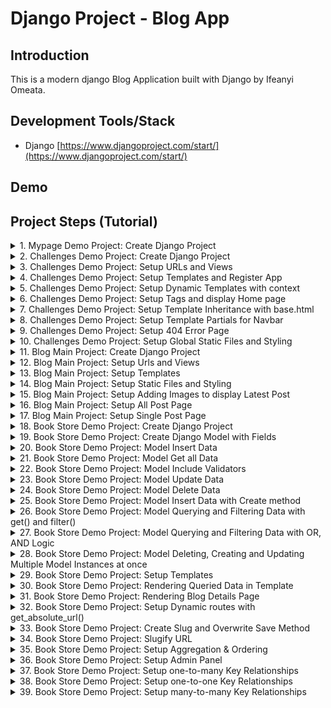 # Django Project - Blog App

## Introduction

This is a modern django Blog Application built with Django by Ifeanyi Omeata.

## Development Tools/Stack

- Django [https://www.djangoproject.com/start/](https://www.djangoproject.com/start/)

## Demo

## Project Steps (Tutorial)

<details>
<summary>1. Mypage Demo Project: Create Django Project </summary>

#  Mypage Demo Project: Create Django Project

### [https://github.com/omeatai/django-project-blog/commit/4305cb75b959e5a72ece9a6010d70a6d4adbb5c7](https://github.com/omeatai/django-project-blog/commit/4305cb75b959e5a72ece9a6010d70a6d4adbb5c7)
### [https://github.com/omeatai/django-project-blog/commit/7506153ce7946f2c39f38b71ae463c05a08cb824](https://github.com/omeatai/django-project-blog/commit/7506153ce7946f2c39f38b71ae463c05a08cb824)

# Check Python Version

```x
python —version
```

# Install Django Globally

```x
python -m pip install Django
```

# Create Django Project mypage

```x
django-admin startproject mypage
```

# Run Development Server to view Project

```x
cd mypage
python manage.py runserver
```

# Create Django Demo App: challenges 

```x
python manage.py startapp challenges
```

<img width="1047" alt="image" src="https://github.com/omeatai/django-project-blog/assets/32337103/e4a9ed77-4729-447d-b1e0-4e6f50aff4d1">
<img width="1047" alt="image" src="https://github.com/omeatai/django-project-blog/assets/32337103/ce7915ca-d59b-42f0-85a5-c78cca998798">
<img width="1047" alt="image" src="https://github.com/omeatai/django-project-blog/assets/32337103/65b5323a-dd8d-4633-8d5a-1f33785bbfd0">
<img width="1047" alt="image" src="https://github.com/omeatai/django-project-blog/assets/32337103/2fe98bad-c67c-4e5c-8fa9-83a1e3e9f280">
<img width="1047" alt="image" src="https://github.com/omeatai/django-project-blog/assets/32337103/bc01467a-6e77-4584-bf1f-1c34d13fa4e3">
<img width="1047" alt="image" src="https://github.com/omeatai/django-project-blog/assets/32337103/8008fd50-e539-4424-9ddf-2702c4954ef2">
<img width="1047" alt="image" src="https://github.com/omeatai/django-project-blog/assets/32337103/706c48aa-903c-43b1-b27a-3fc65db59732">

# #End</details>

<details>
<summary>2. Challenges Demo Project: Create Django Project </summary>

# Challenges Demo Project: Create Django Project

### [https://github.com/omeatai/django-project-blog/commit/7523b95502150f9015a6418041938ec08d90b70c](https://github.com/omeatai/django-project-blog/commit/7523b95502150f9015a6418041938ec08d90b70c)

# Create Project 

```x
django-admin startproject challenges_project
```

# Create App

```x
cd challenges_project
python manage.py startapp challenges
```

# Start Development Server

```x
python manage.py runserver
```

<img width="1047" alt="image" src="https://github.com/omeatai/django-project-blog/assets/32337103/a46c7c86-d22c-46d4-8263-4732154a318d">
<img width="1047" alt="image" src="https://github.com/omeatai/django-project-blog/assets/32337103/dd97e4c3-d39f-442a-93b4-bb0b18dd3d10">
<img width="1289" alt="image" src="https://github.com/omeatai/django-project-blog/assets/32337103/8648627d-5772-4d73-b3f2-3006e53782f3">

# #End</details>

<details>
<summary>3. Challenges Demo Project: Setup URLs and Views </summary>

# Setup URLs and Views

### [https://github.com/omeatai/django-project-blog/commit/51c6c314ab7dff27bb596f2baf1b9f42d48c2252](https://github.com/omeatai/django-project-blog/commit/51c6c314ab7dff27bb596f2baf1b9f42d48c2252)

<img width="1049" alt="image" src="https://github.com/omeatai/django-project-blog/assets/32337103/e881beac-e275-4d25-9ea8-59e6504a3864">
<img width="1049" alt="image" src="https://github.com/omeatai/django-project-blog/assets/32337103/43d38c3b-5e9f-4233-ae8b-9b607ed38ad0">
<img width="1049" alt="image" src="https://github.com/omeatai/django-project-blog/assets/32337103/27a04e53-019b-4aa8-a303-0eefe4768586">
<img width="1287" alt="image" src="https://github.com/omeatai/django-project-blog/assets/32337103/a3306b93-3e3e-46cb-a58c-ea01b540eeee">
<img width="1287" alt="image" src="https://github.com/omeatai/django-project-blog/assets/32337103/c148f38f-04b7-4aea-9cff-47ee2948ef17">
<img width="1287" alt="image" src="https://github.com/omeatai/django-project-blog/assets/32337103/e2063820-2d6b-4835-a84f-5387985dc1a9">

# #End</details>

<details>
<summary>4. Challenges Demo Project: Setup Templates and Register App </summary>

# Setup Templates and Register App

### [https://github.com/omeatai/django-project-blog/commit/b41c0c187b50e48802413dee9d036e89df7a23dc](https://github.com/omeatai/django-project-blog/commit/b41c0c187b50e48802413dee9d036e89df7a23dc)

<img width="1047" alt="image" src="https://github.com/omeatai/django-project-blog/assets/32337103/2ef58077-d716-4ca4-a9d4-5cdb632e5da2">
<img width="1047" alt="image" src="https://github.com/omeatai/django-project-blog/assets/32337103/88037d90-7e59-477f-89af-f5ae0a472339">
<img width="1047" alt="image" src="https://github.com/omeatai/django-project-blog/assets/32337103/8b3a5a01-6333-4cb8-9bd8-a329104783ec">
<img width="1289" alt="image" src="https://github.com/omeatai/django-project-blog/assets/32337103/e0d89ac1-9cb5-44f2-be13-17a6745b5da2">

# #End</details>

<details>
<summary>5. Challenges Demo Project: Setup Dynamic Templates with context </summary>

# Setup Dynamic Templates with context

### [https://github.com/omeatai/django-project-blog/commit/5d1b19edd03cd8f8ce4bfd6a2c51c381c2f46584](https://github.com/omeatai/django-project-blog/commit/5d1b19edd03cd8f8ce4bfd6a2c51c381c2f46584)

<img width="1046" alt="image" src="https://github.com/omeatai/django-project-blog/assets/32337103/d6f2b695-0e33-41ce-bc80-5a3161d601c1">
<img width="1046" alt="image" src="https://github.com/omeatai/django-project-blog/assets/32337103/6d2d1b38-f245-44a6-b01d-951363469dc8">
<img width="1291" alt="image" src="https://github.com/omeatai/django-project-blog/assets/32337103/be23c444-e8ce-421c-bd5b-87b76b5174e1">

# #End</details>

<details>
<summary>6. Challenges Demo Project: Setup Tags and display Home page </summary>

# Setup Tags and display Home page

### [https://github.com/omeatai/django-project-blog/commit/0f8ebe017cc59401bf8cd156cd3b168ef8f31fce](https://github.com/omeatai/django-project-blog/commit/0f8ebe017cc59401bf8cd156cd3b168ef8f31fce)

<img width="1047" alt="image" src="https://github.com/omeatai/django-project-blog/assets/32337103/dee982be-f7c0-4a1c-846c-219324b2edc6">
<img width="1047" alt="image" src="https://github.com/omeatai/django-project-blog/assets/32337103/d1cfc736-a119-4d13-b09d-c0089e627d7a">
<img width="1047" alt="image" src="https://github.com/omeatai/django-project-blog/assets/32337103/4fb50cc9-d768-4f72-bb9e-36bc524ec867">
<img width="1047" alt="image" src="https://github.com/omeatai/django-project-blog/assets/32337103/cad5cadd-bd1e-4791-9811-1e13b9764a44">
<img width="1291" alt="image" src="https://github.com/omeatai/django-project-blog/assets/32337103/81d1f510-28e0-40fa-9184-f37363fc6dc5">
<img width="1291" alt="image" src="https://github.com/omeatai/django-project-blog/assets/32337103/45cb393b-c6a5-49ee-ac97-b79da8742f61">

# #End</details>

<details>
<summary>7. Challenges Demo Project: Setup Template Inheritance with base.html </summary>

# Setup Template Inheritance with base.html 

### [https://github.com/omeatai/django-project-blog/commit/be8a2db178ab8f938a9279699682a9ddd8ea1091](https://github.com/omeatai/django-project-blog/commit/be8a2db178ab8f938a9279699682a9ddd8ea1091)

<img width="1047" alt="image" src="https://github.com/omeatai/django-project-blog/assets/32337103/c72fb1c3-ce05-4fef-a587-c3c73e5bb27d">
<img width="1047" alt="image" src="https://github.com/omeatai/django-project-blog/assets/32337103/cd0a7e3f-be34-458c-ad6f-89cc842bcf5e">
<img width="1047" alt="image" src="https://github.com/omeatai/django-project-blog/assets/32337103/fb666816-cb02-4c25-bd92-3e7d95d7f3b8">
<img width="1047" alt="image" src="https://github.com/omeatai/django-project-blog/assets/32337103/adc4d6ce-3af2-4485-9478-d5eafa289bcc">
<img width="1291" alt="image" src="https://github.com/omeatai/django-project-blog/assets/32337103/746b7d83-b9a0-4e4a-97ed-87f79d604981">

# #End</details>

<details>
<summary>8. Challenges Demo Project: Setup Template Partials for Navbar </summary>

# Setup Template Partials for Navbar

### [https://github.com/omeatai/django-project-blog/commit/a4a767de04f8c28d3fe8d4b00322c01baa816428](https://github.com/omeatai/django-project-blog/commit/a4a767de04f8c28d3fe8d4b00322c01baa816428)

<img width="1047" alt="image" src="https://github.com/omeatai/django-project-blog/assets/32337103/38ab7f73-1b81-4477-824b-b49fc9b732a5">
<img width="1047" alt="image" src="https://github.com/omeatai/django-project-blog/assets/32337103/bc43c118-aca8-4d89-b180-9694f9ef8a28">
<img width="1047" alt="image" src="https://github.com/omeatai/django-project-blog/assets/32337103/b8f5def1-222e-4c6d-a90f-df8fb7283a2a">
<img width="1047" alt="image" src="https://github.com/omeatai/django-project-blog/assets/32337103/cbccb16b-a598-4b77-a053-fcedaf1b12fc">
<img width="1293" alt="image" src="https://github.com/omeatai/django-project-blog/assets/32337103/9f143b7c-92f3-4306-87cf-b6469dd75104">
<img width="1293" alt="image" src="https://github.com/omeatai/django-project-blog/assets/32337103/0b3e752c-d913-4b08-a6a7-1f6b030a46c7">

# #End</details>

<details>
<summary>9. Challenges Demo Project: Setup 404 Error Page </summary>

# Setup 404 Error Page

### [https://github.com/omeatai/django-project-blog/commit/4fb4e3c1db00c7e587719b68afde13a9064ef8ba](https://github.com/omeatai/django-project-blog/commit/4fb4e3c1db00c7e587719b68afde13a9064ef8ba)

<img width="1043" alt="image" src="https://github.com/omeatai/django-project-blog/assets/32337103/5516b03c-7fc3-4fe5-881d-999ff4f6789c">
<img width="1043" alt="image" src="https://github.com/omeatai/django-project-blog/assets/32337103/91ab883c-183f-4d7d-8182-7c427a638db4">
<img width="1287" alt="image" src="https://github.com/omeatai/django-project-blog/assets/32337103/3bb779d1-bf89-4f3f-bed0-64dde2ca9fa1">

# #End</details>

<details>
<summary>10. Challenges Demo Project: Setup Global Static Files and Styling </summary>

# Setup Global Static Files and Styling

### [https://github.com/omeatai/django-project-blog/commit/f20aaff73b410d8b49614fd4b82fe6308610eaf4](https://github.com/omeatai/django-project-blog/commit/f20aaff73b410d8b49614fd4b82fe6308610eaf4)

<img width="1241" alt="image" src="https://github.com/omeatai/django-project-blog/assets/32337103/66eed3bb-45bc-4572-bef9-64c049c373a3">
<img width="1047" alt="image" src="https://github.com/omeatai/django-project-blog/assets/32337103/13a42f5a-38d9-48e2-afa5-903c122fb263">
<img width="1047" alt="image" src="https://github.com/omeatai/django-project-blog/assets/32337103/4145b60e-093a-4483-8858-816e9ac93f82">
<img width="1047" alt="image" src="https://github.com/omeatai/django-project-blog/assets/32337103/70dc97ff-bf43-4665-90cf-157e11830571">
<img width="1047" alt="image" src="https://github.com/omeatai/django-project-blog/assets/32337103/ca17d297-6770-41dd-bdf1-1c52af0315ae">
<img width="1047" alt="image" src="https://github.com/omeatai/django-project-blog/assets/32337103/8cff7a35-70ba-4e62-af81-117c055dce5a">
<img width="1047" alt="image" src="https://github.com/omeatai/django-project-blog/assets/32337103/5df2e184-0253-4b21-b720-32dedcd0cbcd">
<img width="1047" alt="image" src="https://github.com/omeatai/django-project-blog/assets/32337103/d5a6c87d-de88-470e-b6e5-fe27553e4a56">
<img width="1047" alt="image" src="https://github.com/omeatai/django-project-blog/assets/32337103/97a2ccd8-807c-4521-96f2-8691cd439593">
<img width="1047" alt="image" src="https://github.com/omeatai/django-project-blog/assets/32337103/a6d337f4-20f0-4212-835e-1ee4cdf4f6f1">
<img width="1241" alt="image" src="https://github.com/omeatai/django-project-blog/assets/32337103/45033491-fbed-4540-bdf7-34b3436965d4">
<img width="1241" alt="image" src="https://github.com/omeatai/django-project-blog/assets/32337103/7258c51d-fdb3-4dff-b069-7f753710f980">
<img width="1241" alt="image" src="https://github.com/omeatai/django-project-blog/assets/32337103/a6580144-c647-4a40-b5b8-268f5162d7b1">

# #End</details>

<details>
<summary>11. Blog Main Project: Create Django Project </summary>

# Blog Main Project: Create Django Project

### [https://github.com/omeatai/django-project-blog/commit/92c3d6b5f80c1c47cc0d73d563fff0a9e71c044a](https://github.com/omeatai/django-project-blog/commit/92c3d6b5f80c1c47cc0d73d563fff0a9e71c044a)

# Create Project

```x
django-admin startproject blog_project
```

# Create Blog App

```x
cd blog_project
python manage.py startapp blog
```

# Run Development Server

```x
python manage.py runserver
```

<img width="1081" alt="image" src="https://github.com/omeatai/django-project-blog/assets/32337103/1345e015-2545-401f-a0ad-9100359cea5e">
<img width="1080" alt="image" src="https://github.com/omeatai/django-project-blog/assets/32337103/bd570f5a-bd73-4c4e-ad2b-0b809c464f1a">
<img width="1246" alt="image" src="https://github.com/omeatai/django-project-blog/assets/32337103/688a47ef-bef7-410c-8269-b3160909140a">

# #End</details>

<details>
<summary>12. Blog Main Project: Setup Urls and Views </summary>

# Setup Urls and Views

### [https://github.com/omeatai/django-project-blog/commit/58c0da98e47dd417f9e7918351cd3bc137b5b10d](https://github.com/omeatai/django-project-blog/commit/58c0da98e47dd417f9e7918351cd3bc137b5b10d)

<img width="1082" alt="image" src="https://github.com/omeatai/django-project-blog/assets/32337103/d5a93413-ffdd-491b-babe-b8e701742b57">
<img width="1082" alt="image" src="https://github.com/omeatai/django-project-blog/assets/32337103/14ef6a14-d617-4776-920d-5c389d94333e">
<img width="1082" alt="image" src="https://github.com/omeatai/django-project-blog/assets/32337103/83fa289c-724a-4cdf-80c5-60b6a6248d3a">
<img width="1082" alt="image" src="https://github.com/omeatai/django-project-blog/assets/32337103/7594a5e9-1423-42f6-9cfa-bd1af0f2b3f0">
<img width="1241" alt="image" src="https://github.com/omeatai/django-project-blog/assets/32337103/38493408-ea8e-438f-b128-0c2f16674b86">
<img width="1241" alt="image" src="https://github.com/omeatai/django-project-blog/assets/32337103/ccaedf96-c931-499e-a37a-a3d86056d0e6">
<img width="1241" alt="image" src="https://github.com/omeatai/django-project-blog/assets/32337103/87b1721a-f39a-4975-bb20-418c62c13c0f">

# #End</details>

<details>
<summary>13. Blog Main Project: Setup Templates </summary>

# Setup Templates

### [https://github.com/omeatai/django-project-blog/commit/4c36ea64d9e5daf3c990497a30aaf47fe679c294](https://github.com/omeatai/django-project-blog/commit/4c36ea64d9e5daf3c990497a30aaf47fe679c294)

<img width="1089" alt="image" src="https://github.com/omeatai/django-project-blog/assets/32337103/68b4b46e-ca82-4303-ba22-b50fd04c972a">
<img width="1089" alt="image" src="https://github.com/omeatai/django-project-blog/assets/32337103/1ecd4870-31e5-4bb1-bb4f-2ed53160ddad">
<img width="1089" alt="image" src="https://github.com/omeatai/django-project-blog/assets/32337103/8b8f2bf1-ff7e-4b18-a31c-4c840467f990">
<img width="1089" alt="image" src="https://github.com/omeatai/django-project-blog/assets/32337103/49a9dc0a-0f7b-45ba-ae49-7ccde182c2cb">
<img width="1265" alt="image" src="https://github.com/omeatai/django-project-blog/assets/32337103/9f8826ee-5a1d-4c1e-b901-6cf374752e00">

# #End</details>

<details>
<summary>14. Blog Main Project: Setup Static Files and Styling </summary>

# Setup Static Files and Styling

### [https://github.com/omeatai/django-project-blog/commit/8b0594ebbd934b8d7543843cd8bc8cd51990cf93](https://github.com/omeatai/django-project-blog/commit/8b0594ebbd934b8d7543843cd8bc8cd51990cf93)

<img width="1089" alt="image" src="https://github.com/omeatai/django-project-blog/assets/32337103/188fe248-3e8e-48d3-b1db-9915b4790e02">
<img width="1089" alt="image" src="https://github.com/omeatai/django-project-blog/assets/32337103/20d1efe7-5027-4e20-a5d0-2b7a80a626c7">
<img width="1089" alt="image" src="https://github.com/omeatai/django-project-blog/assets/32337103/cf7a881e-9510-4008-a23f-48db0f468573">
<img width="1089" alt="image" src="https://github.com/omeatai/django-project-blog/assets/32337103/4f46b60d-8bfd-4454-bd12-88889f672d4e">
<img width="1089" alt="image" src="https://github.com/omeatai/django-project-blog/assets/32337103/d4784902-cc9e-4a37-9318-ef3f95a3472a">
<img width="1089" alt="image" src="https://github.com/omeatai/django-project-blog/assets/32337103/2e326245-8534-4752-bdf8-03e27fe3aef7">
<img width="1268" alt="image" src="https://github.com/omeatai/django-project-blog/assets/32337103/a6d05c4f-4dba-4372-9b4a-ce0b29afcb88">
<img width="1268" alt="image" src="https://github.com/omeatai/django-project-blog/assets/32337103/156fe6d6-4045-4e3a-aba1-18a5941b73d4">

# #End</details>

<details>
<summary>15. Blog Main Project: Setup Adding Images to display Latest Post </summary>

# Setup adding Images to display Latest Post

### [https://github.com/omeatai/django-project-blog/commit/9279a5e1d33f87f94a50feb8eb02437173c77247](https://github.com/omeatai/django-project-blog/commit/9279a5e1d33f87f94a50feb8eb02437173c77247)

<img width="1088" alt="image" src="https://github.com/omeatai/django-project-blog/assets/32337103/5eef6dd6-bb59-448e-b708-02361e245cba">
<img width="1088" alt="image" src="https://github.com/omeatai/django-project-blog/assets/32337103/52e746c0-dab7-4a49-a382-ef177c91eef4">
<img width="1088" alt="image" src="https://github.com/omeatai/django-project-blog/assets/32337103/89328eca-8b2f-4228-ad5e-76729fdc0e6d">
<img width="1259" alt="image" src="https://github.com/omeatai/django-project-blog/assets/32337103/38d40f64-e63d-44a1-ad9f-f256a4214e2b">
<img width="1259" alt="image" src="https://github.com/omeatai/django-project-blog/assets/32337103/74afd62b-16c0-43c8-9846-24954d2356a9">

# #End</details>

<details>
<summary>16. Blog Main Project: Setup All Post Page </summary>

# Setup All Post Page

### [https://github.com/omeatai/django-project-blog/commit/4e025f141fdca3998d969e414c996dea8627b074](https://github.com/omeatai/django-project-blog/commit/4e025f141fdca3998d969e414c996dea8627b074)

<img width="1089" alt="image" src="https://github.com/omeatai/django-project-blog/assets/32337103/f1123180-74ac-487d-863b-a881639d4014">
<img width="1089" alt="image" src="https://github.com/omeatai/django-project-blog/assets/32337103/c264e9f5-8e46-449a-b4c6-9873537213a2">
<img width="1089" alt="image" src="https://github.com/omeatai/django-project-blog/assets/32337103/aeadcc62-ee31-4ac2-952a-34e04702f43a">
<img width="1089" alt="image" src="https://github.com/omeatai/django-project-blog/assets/32337103/eb0684ec-19a0-49f4-8a35-00709ff80b21">
<img width="1089" alt="image" src="https://github.com/omeatai/django-project-blog/assets/32337103/d347ad21-9425-4f2c-91d9-7f03527c22e1">
<img width="1089" alt="image" src="https://github.com/omeatai/django-project-blog/assets/32337103/0ff3fbdd-bcf1-4d3a-bd63-0467f9eb39f9">
<img width="1089" alt="image" src="https://github.com/omeatai/django-project-blog/assets/32337103/33c6ae9b-8de3-4237-856a-088745153ef6">
<img width="1271" alt="image" src="https://github.com/omeatai/django-project-blog/assets/32337103/1295cba7-6a29-4153-a09a-8fa51b3ee6cf">
<img width="1271" alt="image" src="https://github.com/omeatai/django-project-blog/assets/32337103/7c5148a1-3ad7-4dc7-9fa4-e3e02f38b19b">

# #End</details>

<details>
<summary>17. Blog Main Project: Setup Single Post Page </summary>

# Setup Single Post Page

### [https://github.com/omeatai/django-project-blog/commit/c2b1eb47f039654c0d206497f1562ce98ad31f2f](https://github.com/omeatai/django-project-blog/commit/c2b1eb47f039654c0d206497f1562ce98ad31f2f)

<img width="1089" alt="image" src="https://github.com/omeatai/django-project-blog/assets/32337103/229f1b17-d2f2-4135-847d-310d9aa5a1b3">
<img width="1089" alt="image" src="https://github.com/omeatai/django-project-blog/assets/32337103/219d0067-da8a-4351-980c-29ab6b07d0e1">
<img width="1089" alt="image" src="https://github.com/omeatai/django-project-blog/assets/32337103/d8ee939b-ea01-48c4-a40c-894965ef97c1">
<img width="1089" alt="image" src="https://github.com/omeatai/django-project-blog/assets/32337103/fadfc921-3107-422a-93f0-3a801f3ec86e">
<img width="1089" alt="image" src="https://github.com/omeatai/django-project-blog/assets/32337103/98eccc40-bb42-4cd6-b626-79772585db6c">
<img width="1089" alt="image" src="https://github.com/omeatai/django-project-blog/assets/32337103/f5541591-88f4-415a-831e-8da775527840">
<img width="1089" alt="image" src="https://github.com/omeatai/django-project-blog/assets/32337103/f133f567-c09e-4fd8-8e18-fc9f105248ee">
<img width="1089" alt="image" src="https://github.com/omeatai/django-project-blog/assets/32337103/ad1dbbce-f1b3-4937-8f5a-f9474b820a6a">
<img width="1089" alt="image" src="https://github.com/omeatai/django-project-blog/assets/32337103/c20589f2-2df7-48e2-8d96-1e424a72b6a0">
<img width="1089" alt="image" src="https://github.com/omeatai/django-project-blog/assets/32337103/e2cbde02-8659-4267-970b-422a34e33ded">
<img width="1089" alt="image" src="https://github.com/omeatai/django-project-blog/assets/32337103/b03c5f8f-e87c-46d4-85e6-6a774db8a5b1">
<img width="1089" alt="image" src="https://github.com/omeatai/django-project-blog/assets/32337103/7d08fde7-a30b-46bc-9089-f41ed183c3c3">
<img width="1089" alt="image" src="https://github.com/omeatai/django-project-blog/assets/32337103/d2f2ea17-e455-41f8-8041-5b45e2932e92">
<img width="1323" alt="image" src="https://github.com/omeatai/django-project-blog/assets/32337103/6de7006e-b56c-4679-ac87-67da1651ccd4">
<img width="1323" alt="image" src="https://github.com/omeatai/django-project-blog/assets/32337103/276f0de3-3691-4626-b286-574214fbc785">
<img width="1323" alt="image" src="https://github.com/omeatai/django-project-blog/assets/32337103/ebb5cdb3-18ac-48ed-ac0f-f0e3eae1ecb2">
<img width="1323" alt="image" src="https://github.com/omeatai/django-project-blog/assets/32337103/75781ac1-03f8-4bf4-a821-781174237312">

# #End</details>

<details>
<summary>18. Book Store Demo Project: Create Django Project </summary>

# Create Django Project

### [https://github.com/omeatai/django-project-blog/commit/85a18879d57bf35cf14495bfe2295a8dad48e612](https://github.com/omeatai/django-project-blog/commit/85a18879d57bf35cf14495bfe2295a8dad48e612)

# Create Project

```x
django-admin startproject book_store_project
```

# Create App

```x
cd book_store_project
python manage.py startapp books
```

<img width="1090" alt="image" src="https://github.com/omeatai/django-project-blog/assets/32337103/ff1653c0-0c88-44cd-88ce-203e5d017764">
<img width="1090" alt="image" src="https://github.com/omeatai/django-project-blog/assets/32337103/25cc46b7-d0d6-4d26-a77a-a59e49090788">

# #End</details>

<details>
<summary>19. Book Store Demo Project: Create Django Model with Fields </summary>

# Create Django Model with Fields 

### [https://github.com/omeatai/django-project-blog/commit/3956839d7a748b8011eab08e8325a363cafc7f95](https://github.com/omeatai/django-project-blog/commit/3956839d7a748b8011eab08e8325a363cafc7f95)

# Make Migrations

```x
python manage.py makemigrations
```

# Migrate Migrations

```x
python manage.py migrate
```

<img width="1090" alt="image" src="https://github.com/omeatai/django-project-blog/assets/32337103/a0974c01-c91a-422e-bd0c-dc4479b5bb35">
<img width="1090" alt="image" src="https://github.com/omeatai/django-project-blog/assets/32337103/a7818298-2465-40f5-aab2-06148a5e7962">
<img width="1090" alt="image" src="https://github.com/omeatai/django-project-blog/assets/32337103/fadaad73-6288-46f8-944d-e3d6571ebb72">
<img width="1090" alt="image" src="https://github.com/omeatai/django-project-blog/assets/32337103/a3e7c8bd-390e-40e5-9527-1ed12358ec83">

# #End</details>

<details>
<summary>20. Book Store Demo Project: Model Insert Data </summary>

# Model Insert Data

### [https://github.com/omeatai/django-project-blog/commit/198a0825c15820611169cf14e39d6ff7a2fec343](https://github.com/omeatai/django-project-blog/commit/198a0825c15820611169cf14e39d6ff7a2fec343)

# Run Django Shell

```x
python manage.py shell
```

```x
>>> from books.models import Book
>>> book1 = Book(title='Whispers of the Forgotten Realm', rating=5)
>>> book1.save()
>>> book2 = Book(title='Ephemeral Echoes', rating=4)
>>> book2.save()
>>> book3 = Book(title='The Enigma Chronicles', rating=3)
>>> book3.save()
```

<img width="1090" alt="image" src="https://github.com/omeatai/django-project-blog/assets/32337103/6b6dd510-d948-4e65-b324-38c530612a7a">
<img width="1090" alt="image" src="https://github.com/omeatai/django-project-blog/assets/32337103/896f1e27-b1c9-4627-86e9-a3894a2ffef9">
<img width="1090" alt="image" src="https://github.com/omeatai/django-project-blog/assets/32337103/2401ab16-e215-4c18-8b5e-82f05a15ae9a">

# #End</details>

<details>
<summary>21. Book Store Demo Project: Model Get all Data </summary>

# Model Get all Data

### [https://github.com/omeatai/django-project-blog/commit/6af04f34b73f2f9af0e6c295b3ece65d9bdbd9c8](https://github.com/omeatai/django-project-blog/commit/6af04f34b73f2f9af0e6c295b3ece65d9bdbd9c8)

# Run Django Shell

```x
python manage.py shell
```

```x
>>> from books.models import Book
>>> Book.objects.all()
<QuerySet [<Book: Whispers of the Forgotten Realm (5)>, <Book: Ephemeral Echoes (4)>, <Book: The Enigma Chronicles (3)>]>
```

<img width="1090" alt="image" src="https://github.com/omeatai/django-project-blog/assets/32337103/47ee627c-0e65-48d1-bfb9-d1fffbc106fc">
<img width="1090" alt="image" src="https://github.com/omeatai/django-project-blog/assets/32337103/57545179-3f38-4cd9-9905-eaf62298ddc1">
<img width="1090" alt="image" src="https://github.com/omeatai/django-project-blog/assets/32337103/94491cb2-b73a-4ce7-a454-fe297660ed19">

# #End</details>

<details>
<summary>22. Book Store Demo Project: Model Include Validators </summary>

# Model Include Validators

### [https://github.com/omeatai/django-project-blog/commit/738b6d4797f9d39e4a9d3fc2789b59115f1fd064](https://github.com/omeatai/django-project-blog/commit/738b6d4797f9d39e4a9d3fc2789b59115f1fd064)

###[https://docs.djangoproject.com/en/5.0/ref/validators/](https://docs.djangoproject.com/en/5.0/ref/validators/)

# Update Database

```x
python manage.py makemigrations
python manage.py migrate
```

# Run Django Shell

```x
python manage.py shell
```

```x
>>> from books.models import Book
>>> Book.objects.all()
<QuerySet [<Book: Whispers of the Forgotten Realm (5)>, <Book: Ephemeral Echoes (4)>, <Book: The Enigma Chronicles (3)>]>
>>> Book.objects.all()[1].title
'Ephemeral Echoes'
>>> Book.objects.all()[1].is_bestselling
False
>>> Book.objects.all()[1].rating
4
>>> book4 = Book(title='The Enigma Chronicles', rating="zdfdf")
>>> book4.save()
Traceback (most recent call last):
```

<img width="1325" alt="image" src="https://github.com/omeatai/django-project-blog/assets/32337103/3393a537-a441-4a51-8f99-9c69a84b81bd">
<img width="1090" alt="image" src="https://github.com/omeatai/django-project-blog/assets/32337103/a2437e03-c8b7-47d9-be85-27494441af73">
<img width="1090" alt="image" src="https://github.com/omeatai/django-project-blog/assets/32337103/73c0520d-96e0-4a35-b51b-cc400b0f7cdf">
<img width="1090" alt="image" src="https://github.com/omeatai/django-project-blog/assets/32337103/6763c520-02ac-4b2e-ac21-f036b49af2c9">

# #End</details>

<details>
<summary>23. Book Store Demo Project: Model Update Data </summary>

# Model Update Data

### [https://github.com/omeatai/django-project-blog/commit/3e2cba3055b2839ef34341c3919d36a4196e0ecb](https://github.com/omeatai/django-project-blog/commit/3e2cba3055b2839ef34341c3919d36a4196e0ecb)

```x
>>> from books.models import Book
>>> book1 = Book.objects.all()[0]
>>> book1.title
'Whispers of the Forgotten Realm'
>>> book1.author
>>> book1.is_bestselling
False
>>> book1.author = "James Harrison"
>>> book1.is_bestselling = True
>>> book1.save()
>>> Book.objects.all()[0]
<Book: Whispers of the Forgotten Realm (5)>
>>> Book.objects.all()[0].author
'James Harrison'
>>> 
```

<img width="1090" alt="image" src="https://github.com/omeatai/django-project-blog/assets/32337103/6748a4e4-4281-438f-9648-40a266d0a667">
<img width="1090" alt="image" src="https://github.com/omeatai/django-project-blog/assets/32337103/6af96c93-ad5c-4a81-8ddb-abdebe28ba66">
<img width="1090" alt="image" src="https://github.com/omeatai/django-project-blog/assets/32337103/ce4aea17-4e68-42d7-90be-44a88c090853">

# #End</details>

<details>
<summary>24. Book Store Demo Project: Model Delete Data </summary>

# Model Delete Data 

### [https://github.com/omeatai/django-project-blog/commit/33af2257cd310ee3c1f74c2644edbf456c942ab0](https://github.com/omeatai/django-project-blog/commit/33af2257cd310ee3c1f74c2644edbf456c942ab0)

```x
>>> Book.objects.all()
<QuerySet [<Book: Whispers of the Forgotten Realm (5)>, <Book: Ephemeral Echoes (4)>, <Book: The Enigma Chronicles (3)>]>
>>> Book.objects.all()[1]
<Book: Ephemeral Echoes (4)>
>>> book2 = Book.objects.all()[1]
>>> book2.delete()
(1, {'books.Book': 1})
>>> Book.objects.all()
<QuerySet [<Book: Whispers of the Forgotten Realm (5)>, <Book: The Enigma Chronicles (3)>]>
>>> 
```

<img width="1090" alt="image" src="https://github.com/omeatai/django-project-blog/assets/32337103/753a4da6-dce1-49ab-b332-86da9d91e35d">
<img width="1090" alt="image" src="https://github.com/omeatai/django-project-blog/assets/32337103/66378f94-6824-43b8-9128-11059a813d71">
<img width="1090" alt="image" src="https://github.com/omeatai/django-project-blog/assets/32337103/a0c8c3b3-194b-41d3-8e61-548d6d72d3fb">

# #End</details>

<details>
<summary>25. Book Store Demo Project: Model Insert Data with Create method </summary>

# Model Insert Data with Create method

### [https://github.com/omeatai/django-project-blog/commit/9afcb5ff25c874589235f824d22d0f399c4d9f9d](https://github.com/omeatai/django-project-blog/commit/9afcb5ff25c874589235f824d22d0f399c4d9f9d)

```x
>>> Book.objects.all()
<QuerySet [<Book: Whispers of the Forgotten Realm (5)>, <Book: The Enigma Chronicles (3)>]>
>>> Book.objects.create(title="Spectral Serenade", rating=3, author="Tom Hendrix", is_bestselling=False)
<Book: Spectral Serenade (3)>
>>> Book.objects.create(title="In the Shadows", rating=5, author="Sydney Blanc", is_bestselling=True)
<Book: In the Shadows (5)>
>>> Book.objects.create(title="Color notebook", rating=1, author="The Hopkins", is_bestselling=False)
<Book: Color notebook (1)>
>>> Book.objects.all()
<QuerySet [<Book: Whispers of the Forgotten Realm (5)>, <Book: The Enigma Chronicles (3)>, <Book: Spectral Serenade (3)>, <Book: In the Shadows (5)>, <Book: Color notebook (1)>]>
>>> 
```

<img width="1090" alt="image" src="https://github.com/omeatai/django-project-blog/assets/32337103/a4230f4c-8eed-4541-92d0-d6388a464240">
<img width="1090" alt="image" src="https://github.com/omeatai/django-project-blog/assets/32337103/794388f9-922d-4c53-bd44-891a21ad83a0">
<img width="1090" alt="image" src="https://github.com/omeatai/django-project-blog/assets/32337103/cf5c7cad-8d1f-42cd-85f1-b57ebb14f630">

# #End</details>

<details>
<summary>26. Book Store Demo Project: Model Querying and Filtering Data with get() and filter() </summary>

# Model Querying and Filtering Data with get() and filter() 

### [https://github.com/omeatai/django-project-blog/commit/83c7d587dd5dbaa2d758ab34fceecf6380bdc1f4](https://github.com/omeatai/django-project-blog/commit/83c7d587dd5dbaa2d758ab34fceecf6380bdc1f4)

```x
>>> from books.models import Book
>>> Book.objects.all()
<QuerySet [<Book: Whispers of the Forgotten Realm (5)>, <Book: The Enigma Chronicles (3)>, <Book: Spectral Serenade (3)>, <Book: In the Shadows (5)>, <Book: Color notebook (1)>]>
>>> Book.objects.get(id=1)
<Book: Whispers of the Forgotten Realm (5)>
>>> Book.objects.get(id=6, rating=1)
<Book: Color notebook (1)>
>>> Book.objects.filter(rating=5)
<QuerySet [<Book: Whispers of the Forgotten Realm (5)>, <Book: In the Shadows (5)>]>
>>> Book.objects.filter(id=3, rating=3)
<QuerySet [<Book: The Enigma Chronicles (3)>]>
>>> Book.objects.filter(rating__lte=3)
<QuerySet [<Book: The Enigma Chronicles (3)>, <Book: Spectral Serenade (3)>, <Book: Color notebook (1)>]>
>>> Book.objects.filter(author__startswith="James")
<QuerySet [<Book: Whispers of the Forgotten Realm (5)>]>
>>> Book.objects.filter(title__icontains="Enigma")
<QuerySet [<Book: The Enigma Chronicles (3)>]>
>>> Book.objects.filter(title__exact="In the Shadows")
<QuerySet [<Book: In the Shadows (5)>]>
>>> 
```

<img width="1090" alt="image" src="https://github.com/omeatai/django-project-blog/assets/32337103/015bcab1-0b71-40a4-bb18-83c192d5b1c0">
<img width="1090" alt="image" src="https://github.com/omeatai/django-project-blog/assets/32337103/b6317619-4f48-4822-bb3b-ad864d44335e">
<img width="1090" alt="image" src="https://github.com/omeatai/django-project-blog/assets/32337103/dfc4d9ef-b2f6-4718-b5a9-3adc55f707a0">

# #End</details>

<details>
<summary>27. Book Store Demo Project: Model Querying and Filtering Data with OR, AND Logic </summary>

# Model Querying and Filtering Data with OR, AND Logic

### [https://github.com/omeatai/django-project-blog/commit/68e817c383de396e03058c3c5d1804bdc6f34f3b](https://github.com/omeatai/django-project-blog/commit/68e817c383de396e03058c3c5d1804bdc6f34f3b)

```x
>>> from books.models import Book
>>> Book.objects.all()
<QuerySet [<Book: Whispers of the Forgotten Realm (5)>, <Book: The Enigma Chronicles (3)>, <Book: Spectral Serenade (3)>, <Book: In the Shadows (5)>, <Book: Color notebook (1)>]>
>>> from django.db.models import Q
>>> Book.objects.filter(Q(is_bestselling=True) | Q(rating=1))
<QuerySet [<Book: Whispers of the Forgotten Realm (5)>, <Book: In the Shadows (5)>, <Book: Color notebook (1)>]>
>>> Book.objects.filter(Q(is_bestselling=True) | Q(rating=1), Q(title__iexact="in the shadows"))
<QuerySet [<Book: In the Shadows (5)>]>
>>> 
```

<img width="1090" alt="image" src="https://github.com/omeatai/django-project-blog/assets/32337103/f0838c0c-766d-434a-9b0e-03e47e0a08f8">
<img width="1090" alt="image" src="https://github.com/omeatai/django-project-blog/assets/32337103/00465fc0-d7f0-4fe4-931c-cf4e67ee01ce">
<img width="1090" alt="image" src="https://github.com/omeatai/django-project-blog/assets/32337103/bf1f5bdc-61c9-4ceb-aba4-61ed7f29db31">

# #End</details>

<details>
<summary>28. Book Store Demo Project: Model Deleting, Creating and Updating Multiple Model Instances at once </summary>

# Model Deleting Multiple Model Instances at once

### [https://docs.djangoproject.com/en/5.0/topics/db/queries/#deleting-objects](https://docs.djangoproject.com/en/5.0/topics/db/queries/#deleting-objects)

```x
>>> Entry.objects.filter(pub_date__year=2005).delete()
(5, {'webapp.Entry': 5})
```

# Model Creating Multiple Model Instances at once

### [https://docs.djangoproject.com/en/5.0/ref/models/querysets/#bulk-create](https://docs.djangoproject.com/en/5.0/ref/models/querysets/#bulk-create)

```x
>>> objs = Entry.objects.bulk_create(
...     [
...         Entry(headline="This is a test"),
...         Entry(headline="This is only a test"),
...     ]
... )
```

# Model Updating Multiple Model Instances at once

### [https://docs.djangoproject.com/en/5.0/ref/models/querysets/#bulk-update](https://docs.djangoproject.com/en/5.0/ref/models/querysets/#bulk-update)

```x
>>> objs = [
...     Entry.objects.create(headline="Entry 1"),
...     Entry.objects.create(headline="Entry 2"),
... ]
>>> objs[0].headline = "This is entry 1"
>>> objs[1].headline = "This is entry 2"
>>> Entry.objects.bulk_update(objs, ["headline"])
2
```

# #End</details>

<details>
<summary>29. Book Store Demo Project: Setup Templates </summary>

# Setup Templates

### [https://github.com/omeatai/django-project-blog/commit/6f0244ef3d8e1b38553833cc5bddd04e2ff794b2](https://github.com/omeatai/django-project-blog/commit/6f0244ef3d8e1b38553833cc5bddd04e2ff794b2)

# Run Development Server

```x
python manage.py runserver
```

<img width="1090" alt="image" src="https://github.com/omeatai/django-project-blog/assets/32337103/af66da70-83e8-4c13-a48b-7a0cf302e81c">
<img width="1090" alt="image" src="https://github.com/omeatai/django-project-blog/assets/32337103/22f326cc-1329-448c-9a14-111b5cb9065d">
<img width="1090" alt="image" src="https://github.com/omeatai/django-project-blog/assets/32337103/0b904615-9b36-43f1-84b2-fbd70fce5aa0">
<img width="1090" alt="image" src="https://github.com/omeatai/django-project-blog/assets/32337103/bb30f110-e145-4acb-aeea-743c67fb9291">
<img width="1090" alt="image" src="https://github.com/omeatai/django-project-blog/assets/32337103/7b72d6da-a420-4895-a70a-3d83d2e83daf">
<img width="1090" alt="image" src="https://github.com/omeatai/django-project-blog/assets/32337103/c2e91d64-5c07-460a-afe0-f3c85cccdd48">
<img width="1325" alt="image" src="https://github.com/omeatai/django-project-blog/assets/32337103/b24e9054-93af-4be5-bb65-eb2c87a3cd1a">

# #End</details>

<details>
<summary>30. Book Store Demo Project: Rendering Queried Data in Template </summary>

# Rendering Queried Data in Template

### [https://github.com/omeatai/django-project-blog/commit/bfb0edf46c325579fb03037ace7a8188e6a3ad74](https://github.com/omeatai/django-project-blog/commit/bfb0edf46c325579fb03037ace7a8188e6a3ad74)

<img width="1087" alt="image" src="https://github.com/omeatai/django-project-blog/assets/32337103/4baad1da-79db-433e-b3f9-b31ad072e7ce">
<img width="1087" alt="image" src="https://github.com/omeatai/django-project-blog/assets/32337103/b5e12e2b-2bc3-485e-ba27-9fbb42f2b415">
<img width="1087" alt="image" src="https://github.com/omeatai/django-project-blog/assets/32337103/2fa94ea8-83f8-4a25-9d3e-db7a3d5a17e0">
<img width="1087" alt="image" src="https://github.com/omeatai/django-project-blog/assets/32337103/e9cdb5f3-0179-4ec4-8028-50587caef0c5">
<img width="1328" alt="image" src="https://github.com/omeatai/django-project-blog/assets/32337103/e7d3da9b-a1da-4d38-a50e-498b2e5abb7f">

# #End</details>

<details>
<summary>31. Book Store Demo Project: Rendering Blog Details Page </summary>

# Rendering Blog Details Page

### [https://github.com/omeatai/django-project-blog/commit/524ddcd736dd0d0f98f8a335d7dfac9f21573fe2](https://github.com/omeatai/django-project-blog/commit/524ddcd736dd0d0f98f8a335d7dfac9f21573fe2)

<img width="1087" alt="image" src="https://github.com/omeatai/django-project-blog/assets/32337103/75bdc7b2-d3b7-4ac6-9e4f-1007188322b6">
<img width="1087" alt="image" src="https://github.com/omeatai/django-project-blog/assets/32337103/06eb2865-6761-483a-b0a2-3a7ac8cc3c79">
<img width="1087" alt="image" src="https://github.com/omeatai/django-project-blog/assets/32337103/a940c546-8029-4b7e-a43b-54da6b547066">
<img width="1087" alt="image" src="https://github.com/omeatai/django-project-blog/assets/32337103/5c30f61c-f3e2-4045-9770-ded658b87c78">
<img width="1087" alt="image" src="https://github.com/omeatai/django-project-blog/assets/32337103/381de0fc-b724-4b1b-8b34-8e1a421b0cbe">
<img width="1087" alt="image" src="https://github.com/omeatai/django-project-blog/assets/32337103/59f5733e-38c7-4a3a-9c38-e932fd7deba2">
<img width="1325" alt="image" src="https://github.com/omeatai/django-project-blog/assets/32337103/d802b185-10bd-42df-ab0b-e13b7c5c887d">
<img width="1325" alt="image" src="https://github.com/omeatai/django-project-blog/assets/32337103/bc4881bc-5f75-4d2c-8722-322dac2b52fe">
<img width="1325" alt="image" src="https://github.com/omeatai/django-project-blog/assets/32337103/18bdb609-611a-41f8-a9ef-08d64081902f">

# #End</details>

<details>
<summary>32. Book Store Demo Project: Setup Dynamic routes with get_absolute_url() </summary>

# Setup Dynamic routes with get_absolute_url()

### [https://github.com/omeatai/django-project-blog/commit/0b16eb0a2a463a8b92fba3fee232b56bc0222b87](https://github.com/omeatai/django-project-blog/commit/0b16eb0a2a463a8b92fba3fee232b56bc0222b87)

<img width="1086" alt="image" src="https://github.com/omeatai/django-project-blog/assets/32337103/c290458b-3a38-4596-8d9a-97957dcf7f2e">
<img width="1086" alt="image" src="https://github.com/omeatai/django-project-blog/assets/32337103/183e7c38-e802-4e51-b0d2-b1cbf54d02c8">
<img width="1324" alt="image" src="https://github.com/omeatai/django-project-blog/assets/32337103/0b87865d-af9c-4ca6-afb8-84c6361343d9">
<img width="1324" alt="image" src="https://github.com/omeatai/django-project-blog/assets/32337103/4a20b447-158b-4d9c-98a8-e492894c96c1">

# #End</details>

<details>
<summary>33. Book Store Demo Project: Create Slug and Overwrite Save Method </summary>

# Create Slug and Overwrite Save Method

### [https://github.com/omeatai/django-project-blog/commit/bd9a2f3dd4fd3cec9cf8ce0b520414ef9e8f0e6b](https://github.com/omeatai/django-project-blog/commit/bd9a2f3dd4fd3cec9cf8ce0b520414ef9e8f0e6b)

# Run Migrations

```x
python manage.py makemigrations
python manage.py migrate
```

# Run Django Shell

```x
python manage.py shell
```

```x
>>> from books.models import Book
>>> books = Book.objects.all()
>>> books
<QuerySet [<Book: Whispers of the Forgotten Realm (5)>, <Book: The Enigma Chronicles (3)>, <Book: Spectral Serenade (3)>, <Book: In the Shadows (5)>, <Book: Color notebook (1)>]>
>>> Book.objects.create(title="Humpty Dumpty", rating=4, author="alex Humfrey", is_bestselling=True)
<Book: Humpty Dumpty (4)>

>>> book = Book.objects.get(id=7)
>>> book
<Book: Humpty Dumpty (4)>
>>> book.slug
'humpty-dumpty'
>>> book = Book.objects.get(id=1)
>>> book
<Book: Whispers of the Forgotten Realm (5)>
>>> book.slug
''
>>> book.save()
>>> book.slug
'whispers-of-the-forgotten-realm'

>>> books = Book.objects.all()
>>> books
<QuerySet [<Book: Whispers of the Forgotten Realm (5)>, <Book: The Enigma Chronicles (3)>, <Book: Spectral Serenade (3)>, <Book: In the Shadows (5)>, <Book: Color notebook (1)>, <Book: Humpty Dumpty (4)>]>
>>> books = list(books)
>>> books
[<Book: Whispers of the Forgotten Realm (5)>, <Book: The Enigma Chronicles (3)>, <Book: Spectral Serenade (3)>, <Book: In the Shadows (5)>, <Book: Color notebook (1)>, <Book: Humpty Dumpty (4)>]
>>> for book in books:
      book.save()
      print(book.slug)

whispers-of-the-forgotten-realm
the-enigma-chronicles
spectral-serenade
in-the-shadows
color-notebook
humpty-dumpty
>>> 
```

<img width="1134" alt="image" src="https://github.com/omeatai/django-project-blog/assets/32337103/609768c8-c0aa-4d4f-8f36-7cc2fb80d6d7">
<img width="1134" alt="image" src="https://github.com/omeatai/django-project-blog/assets/32337103/1e8e2561-168d-4f1d-8cb9-b9ea42e53b97">
<img width="1134" alt="image" src="https://github.com/omeatai/django-project-blog/assets/32337103/9bbff47f-4f6f-470d-b340-cd9318574aa4">
<img width="1134" alt="image" src="https://github.com/omeatai/django-project-blog/assets/32337103/660866f2-dccc-4c79-89ee-63d9b7a12a0f">

# #End</details>

<details>
<summary>34. Book Store Demo Project: Slugify URL </summary>

# Slugify URL

### [https://github.com/omeatai/django-project-blog/commit/6dbe41347a7c2a903654de9625f878fe6ac1d5c9](https://github.com/omeatai/django-project-blog/commit/6dbe41347a7c2a903654de9625f878fe6ac1d5c9)

<img width="1134" alt="image" src="https://github.com/omeatai/django-project-blog/assets/32337103/48584ebc-197f-4d81-8764-a7f5c83d63a9">
<img width="1134" alt="image" src="https://github.com/omeatai/django-project-blog/assets/32337103/fa41030f-a6ca-4873-bd19-903e5aa0b118">
<img width="1134" alt="image" src="https://github.com/omeatai/django-project-blog/assets/32337103/bd522a93-cbf3-4a9c-9ccf-cfc6a0642acf">
<img width="1324" alt="image" src="https://github.com/omeatai/django-project-blog/assets/32337103/7b0c0158-22a7-4bf7-8205-5f6aa30ab4f7">

# #End</details>

<details>
<summary>35. Book Store Demo Project: Setup Aggregation & Ordering </summary>

# Setup Aggregation & Ordering

### [https://github.com/omeatai/django-project-blog/commit/6f10de2c77dc6418449b9b526442f61467816356](https://github.com/omeatai/django-project-blog/commit/6f10de2c77dc6418449b9b526442f61467816356)

# Aggregate VS Annotate 

Aggregate calculates values for the entire queryset. Annotate calculates summary values for each item in the queryset.

### Aggregation

```x
>>> Book.objects.aggregate(average_price=Avg('price'))
{'average_price': 34.35}
```

Returns a dictionary containing the average price of all books in the queryset.
Aggregate Aggregate generate result (summary) values over an entire QuerySet. Aggregate operate over the rowset to get a single value from the rowset.(For example sum of all prices in the rowset). Aggregate is applied on entire QuerySet and it generate result (summary) values over an entire QuerySet.

In Model:

```x
class Books(models.Model):
    name = models.CharField(max_length=100)
    pages = models.IntegerField()
    price = models.DecimalField(max_digits=5, decimal_places=3)
```
 
In Shell:

```x
>>> Books.objects.all().aggregate(Avg('price'))
# Above code will give the Average of the price Column 
>>> {'price__avg': 34.35}
```

### Annotation

```x
>>> q = Book.objects.annotate(num_authors=Count('authors'))
>>> q[0].num_authors
2
>>> q[1].num_authors
1
```

q is the queryset of books, but each book has been annotated with the number of authors.
Annotate Annotate generate an independent summary for each object in a QuerySet.(We can say it iterate each object in a QuerySet and apply operation)

In Model:

```x
class Video(models.Model):
    name = models.CharField(max_length=52, verbose_name='Name')
    video = models.FileField(upload_to=document_path, verbose_name='Upload video')
    created_by = models.ForeignKey(User, verbose_name='Created by', related_name="create_%(class)s")
    user_likes = models.ManyToManyField(UserProfile, null=True, blank=True, help_text='User can like once', verbose_name='Like by')
```

In View:

```x
videos = Video.objects.values('id', 'name','video').annotate(Count('user_likes',distinct=True)
```

<img width="1137" alt="image" src="https://github.com/omeatai/django-project-blog/assets/32337103/9cf4b2f3-c2c0-4b50-a1d9-a5cec55c4abc">
<img width="1137" alt="image" src="https://github.com/omeatai/django-project-blog/assets/32337103/2d9ba9d1-0f0f-4ca3-b5fb-b9023b30fd63">
<img width="1137" alt="image" src="https://github.com/omeatai/django-project-blog/assets/32337103/20c1b89b-e27c-476c-bb3c-1c905b2434e1">
<img width="1325" alt="image" src="https://github.com/omeatai/django-project-blog/assets/32337103/3ef534fd-4321-4c55-81d8-0286bec5882d">

# #End</details>

<details>
<summary>36. Book Store Demo Project: Setup Admin Panel </summary>

# Setup Admin Panel

### [https://github.com/omeatai/django-project-blog/commit/6aa33ba33b0d292b27bcd1ab226ba0d6aff6229d](https://github.com/omeatai/django-project-blog/commit/6aa33ba33b0d292b27bcd1ab226ba0d6aff6229d)

# Create Super User for Admin

```x
python manage.py createsuperuser
```

# Run Development Server

```x
python manage.py runserver
```

<img width="1138" alt="image" src="https://github.com/omeatai/django-project-blog/assets/32337103/348a52ec-4868-4572-8651-f2679853a14d">
<img width="1325" alt="image" src="https://github.com/omeatai/django-project-blog/assets/32337103/e8bcb126-ff35-4cb9-82fb-02c33ca644d3">
<img width="1325" alt="image" src="https://github.com/omeatai/django-project-blog/assets/32337103/28a7101c-e8a2-433c-a157-9c70207e2780">
<img width="1325" alt="image" src="https://github.com/omeatai/django-project-blog/assets/32337103/1371ce3e-958f-4951-9fe8-4c0f02217bbf">
<img width="1139" alt="image" src="https://github.com/omeatai/django-project-blog/assets/32337103/9f3ec0ac-a550-41cd-817f-ea2cc97fb187">
<img width="1327" alt="image" src="https://github.com/omeatai/django-project-blog/assets/32337103/edc51701-49fd-4ed8-820d-50c86bc44739">
<img width="1327" alt="image" src="https://github.com/omeatai/django-project-blog/assets/32337103/cd2ffbd4-4cb1-4660-a73a-aa9024ace70f">
<img width="1136" alt="image" src="https://github.com/omeatai/django-project-blog/assets/32337103/4ca4e335-9dfd-4328-ace2-3d5ce3295e59">
<img width="1327" alt="image" src="https://github.com/omeatai/django-project-blog/assets/32337103/a961692d-0309-42ab-a405-ed33ea5e83c3">
<img width="1327" alt="image" src="https://github.com/omeatai/django-project-blog/assets/32337103/d0b28cc6-3c72-460a-9c86-63527efbf303">
<img width="1136" alt="image" src="https://github.com/omeatai/django-project-blog/assets/32337103/ec5cd397-6bc0-4e7f-a41d-95b9e24b7f72">
<img width="1324" alt="image" src="https://github.com/omeatai/django-project-blog/assets/32337103/0a7431ae-c484-4963-9c1d-d928fd640d36">
<img width="1324" alt="image" src="https://github.com/omeatai/django-project-blog/assets/32337103/95512e32-81ec-4d71-9583-5b3e4a0252cf">
<img width="1138" alt="image" src="https://github.com/omeatai/django-project-blog/assets/32337103/4627e6be-47ff-44e0-ae85-693c868afec4">
<img width="1325" alt="image" src="https://github.com/omeatai/django-project-blog/assets/32337103/7f8d2740-1726-4ce2-abd5-a56ce34baeba">

# #End</details>

<details>
<summary>37. Book Store Demo Project: Setup one-to-many Key Relationships </summary>

# Setup one-to-many Key Relationships

### [https://github.com/omeatai/django-project-blog/commit/0ff0548960f426c67c8e7bcb9a587947ca093ecb](https://github.com/omeatai/django-project-blog/commit/0ff0548960f426c67c8e7bcb9a587947ca093ecb)

# Delete all Objects

```x
python manage.py shell
```

```x
>>> from books.models import Book
>>> Book.objects.all().delete()
(7, {'books.Book': 7})
```

# Run Migrations

```x
python manage.py makemigrations
python manage.py migrate
```

# Create an Author and relate a book to the Author

```x
python manage.py shell
```

```x
>>> from books.models import Book, Author
>>> jkrowling = Author(first_name="J.K.", last_name="Rowling", age=42)
>>> jkrowling.save()
>>> Author.objects.all()
<QuerySet [<Author: J.K. Rowling (42)>]>
>>> Author.objects.all()[0].first_name
'J.K.'

>>> jkrowling = Author.objects.get(last_name = "Rowling")
>>> jkrowling
<Author: J.K. Rowling (42)>
>>> hp1 = Book(title="Harry Potter 1", rating=5, author=jkrowling, is_bestselling=True)
>>> hp1.save()
>>> Book.objects.all()
<QuerySet [<Book: Harry Potter 1 (5)>]>

>>> harrypotter = Book.objects.get(title="Harry Potter 1")
>>> harrypotter
<Book: Harry Potter 1 (5)>
>>> harrypotter.author
<Author: J.K. Rowling (42)>
>>> harrypotter.author.first_name
'J.K.'
>>> harrypotter.author.last_name
'Rowling'

>>> books_by_rowling = Book.objects.filter(author__last_name="Rowling")
>>> books_by_rowling
<QuerySet [<Book: Harry Potter 1 (5)>]>
>>> Book.objects.filter(author__last_name__icontains="ling")
<QuerySet [<Book: Harry Potter 1 (5)>]>

>>> jkr = Author.objects.get(first_name="J.K.")
>>> jkr
<Author: J.K. Rowling (42)>
>>> jkr.book_set
<django.db.models.fields.related_descriptors.create_reverse_many_to_one_manager.<locals>.RelatedManager object at 0x104311b80>
>>> jkr.book_set.all()
<QuerySet [<Book: Harry Potter 1 (5)>]>
>>> jkr.author_books
<django.db.models.fields.related_descriptors.create_reverse_many_to_one_manager.<locals>.RelatedManager object at 0x1038e3650>
>>> jkr.author_books.all()
<QuerySet [<Book: Harry Potter 1 (5)>]>
>>> jkr.author_books.filter(rating__gt=3)
<QuerySet [<Book: Harry Potter 1 (5)>]>
```

<img width="1140" alt="image" src="https://github.com/omeatai/django-project-blog/assets/32337103/78b9dabc-2abe-4d1c-a707-1e79c66ddc4a">
<img width="1140" alt="image" src="https://github.com/omeatai/django-project-blog/assets/32337103/b1392a80-1127-438c-b60e-2fb8ed4c695b">
<img width="1140" alt="image" src="https://github.com/omeatai/django-project-blog/assets/32337103/f105bef6-7469-4e50-9087-dda11ab6e791">
<img width="1140" alt="image" src="https://github.com/omeatai/django-project-blog/assets/32337103/f9ddbcf6-3f95-4dc4-b748-43c51f1332e7">
<img width="1325" alt="image" src="https://github.com/omeatai/django-project-blog/assets/32337103/428e8112-1841-4cdc-9cee-5447e66682ba">
<img width="1325" alt="image" src="https://github.com/omeatai/django-project-blog/assets/32337103/dbfa8148-da7d-441c-a64b-8640b72df694">

# #End</details>

<details>
<summary>38. Book Store Demo Project: Setup one-to-one Key Relationships </summary>

# Setup one-to-one Key Relationships

### [https://github.com/omeatai/django-project-blog/commit/aab65427fd9ecaa65ca87c4ed06e0f39991cac3f](https://github.com/omeatai/django-project-blog/commit/aab65427fd9ecaa65ca87c4ed06e0f39991cac3f)

# Run Migrations

```x
python manage.py makemigrations
python manage.py migrate
```

# Run Shell

```x
python manage.py shell
```

```x
>>> from books.models import Author, Address, Book
>>> Author.objects.all()
<QuerySet [<Author: J.K. Rowling (42)>, <Author: Hanza Hamed (24)>]>
>>> Author.objects.all()[0].address
>>> addr1 = Address(street="1 Street", postal_code="12345", city="London")
>>> addr2 = Address(street="2 Street", postal_code="67890", city="New York")
>>> addr1.save()
>>> addr2.save()
>>> jkr = Author.objects.get(first_name="J.K.")
>>> jkr.address = addr1
>>> jkr.save()
>>> hanza = Author.objects.get(first_name="Hanza")
>>> hanza.address = addr2
>>> hanza.save()
>>> jkr.address.street
'1 Street'
>>> str1 = Address.objects.get(street = "1 Street")
>>> str1.author
<Author: J.K. Rowling (42)>
>>> str1.author.first_name
'J.K.'
>>> 
```

<img width="1140" alt="image" src="https://github.com/omeatai/django-project-blog/assets/32337103/9f8ffa9b-4d6c-4029-90f6-5560e79517f9">
<img width="1140" alt="image" src="https://github.com/omeatai/django-project-blog/assets/32337103/d5689150-65c2-4d79-ab48-6d920152f719">
<img width="1140" alt="image" src="https://github.com/omeatai/django-project-blog/assets/32337103/ba84e354-e490-4a55-abb4-0e99cf1a6710">
<img width="1140" alt="image" src="https://github.com/omeatai/django-project-blog/assets/32337103/be794f0e-e75a-46df-8cda-7226dd0edec9">
<img width="1325" alt="image" src="https://github.com/omeatai/django-project-blog/assets/32337103/37839fb0-5350-4b44-b43e-9f118f3066fd">
<img width="1325" alt="image" src="https://github.com/omeatai/django-project-blog/assets/32337103/24f66532-d3d2-4260-a06f-e3cc83ba128c">
<img width="1325" alt="image" src="https://github.com/omeatai/django-project-blog/assets/32337103/c152b278-4d6b-4fd2-93f9-6feba66aa245">
<img width="1325" alt="image" src="https://github.com/omeatai/django-project-blog/assets/32337103/a4478415-46a3-47cb-a2c0-eeb6da52e700">

# #End</details>

<details>
<summary>39. Book Store Demo Project: Setup many-to-many Key Relationships </summary>

# Setup many-to-many Key Relationships

```x

```

```x

```

```x

```

```x

```

```x

```

```x

```

```x

```

```x

```

```x

```

```x

```

```x

```

```x

```

```x

```

```x

```

```x

```

# #End</details>














